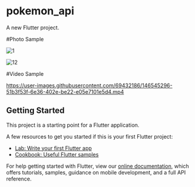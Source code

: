 # pokemon_api

A new Flutter project.

#Photo Sample

![1](https://user-images.githubusercontent.com/69432186/146544830-8a6e9b92-f8aa-4382-94d4-efbdabd2a75e.jpg)

![12](https://user-images.githubusercontent.com/69432186/146666981-6f37f923-29b6-4b63-9a27-d9718c1950aa.jpg)



#Video Sample

https://user-images.githubusercontent.com/69432186/146545296-51b3f53f-6e36-402e-be22-e05e7101e5d4.mp4



## Getting Started

This project is a starting point for a Flutter application.

A few resources to get you started if this is your first Flutter project:

- [Lab: Write your first Flutter app](https://flutter.dev/docs/get-started/codelab)
- [Cookbook: Useful Flutter samples](https://flutter.dev/docs/cookbook)

For help getting started with Flutter, view our
[online documentation](https://flutter.dev/docs), which offers tutorials,
samples, guidance on mobile development, and a full API reference.



